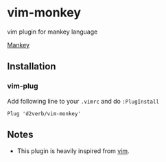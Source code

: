 # vim-monkey
vim plugin for mankey language

[Mankey](https://github.com/d2verb/mankey)

## Installation
### vim-plug
Add following line to your `.vimrc` and do `:PlugInstall`
```
Plug 'd2verb/vim-monkey'
```

## Notes
- This plugin is heavily inspired from [vim](https://github.com/lcolaholicl/vim-v).
